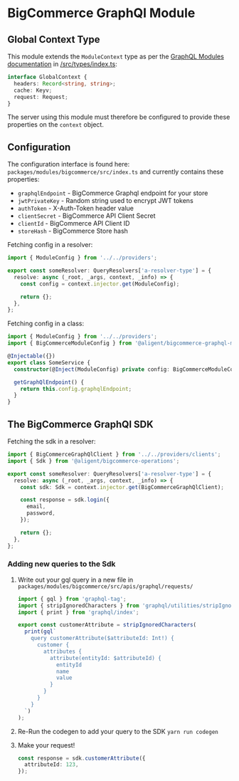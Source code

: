 # BigCommerce GraphQl Module

## Global Context Type

This module extends the `ModuleContext` type as per the [GraphQL Modules documentation](https://the-guild.dev/graphql/modules/docs/essentials/type-safety#shaping-context-type) in [/src/types/index.ts](./src/types/index.ts):

```typescript
interface GlobalContext {
  headers: Record<string, string>;
  cache: Keyv;
  request: Request;
}
```

The server using this module must therefore be configured to provide these properties on the `context` object.

## Configuration

The configuration interface is found here: `packages/modules/bigcommerce/src/index.ts` and currently contains these properties:

- `graphqlEndpoint` - BigCommerce Graphql endpoint for your store
- `jwtPrivateKey` - Random string used to encrypt JWT tokens
- `authToken` - X-Auth-Token header value
- `clientSecret` - BigCommerce API Client Secret
- `clientId` - BigCommerce API Client ID
- `storeHash` - BigCommerce Store hash

Fetching config in a resolver:

```typescript
import { ModuleConfig } from '../../providers';

export const someResolver: QueryResolvers['a-resolver-type'] = {
  resolve: async (_root, _args, context, _info) => {
    const config = context.injector.get(ModuleConfig);

    return {};
  },
};
```

Fetching config in a class:

```typescript
import { ModuleConfig } from '../../providers';
import { BigCommerceModuleConfig } from '@aligent/bigcommerce-graphql-module';

@Injectable({})
export class SomeService {
  constructor(@Inject(ModuleConfig) private config: BigCommerceModuleConfig) {}

  getGraphQlEndpoint() {
    return this.config.graphqlEndpoint;
  }
}
```

## The BigCommerce GraphQl SDK

Fetching the sdk in a resolver:

```typescript
import { BigCommerceGraphQlClient } from '../../providers/clients';
import { Sdk } from '@aligent/bigcommerce-operations';

export const someResolver: QueryResolvers['a-resolver-type'] = {
  resolve: async (_root, _args, context, _info) => {
    const sdk: Sdk = context.injector.get(BigCommerceGraphQlClient);

    const response = sdk.login({
      email,
      password,
    });

    return {};
  },
};
```

### Adding new queries to the Sdk

1. Write out your gql query in a new file in `packages/modules/bigcommerce/src/apis/graphql/requests/`

   ```typescript
   import { gql } from 'graphql-tag';
   import { stripIgnoredCharacters } from 'graphql/utilities/stripIgnoredCharacters';
   import { print } from 'graphql/index';

   export const customerAttribute = stripIgnoredCharacters(
     print(gql`
       query customerAttribute($attributeId: Int!) {
         customer {
           attributes {
             attribute(entityId: $attributeId) {
               entityId
               name
               value
             }
           }
         }
       }
     `)
   );
   ```

2. Re-Run the codegen to add your query to the SDK
   `yarn run codegen`

3. Make your request!
   ```typescript
   const response = sdk.customerAttribute({
     attributeId: 123,
   });
   ```
